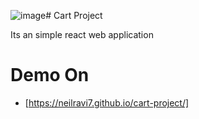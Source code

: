 ![image](https://github.com/user-attachments/assets/26a5a723-6893-4a66-94fc-488a5a4026ea)# Cart Project

Its an simple react web application

# Demo On

- [https://neilravi7.github.io/cart-project/]
